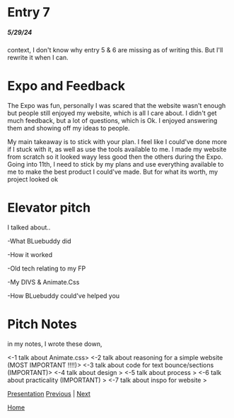 # Entry 7
##### 5/29/24
context, I don't know why entry 5 & 6 are missing as of writing this. But I'll rewrite it when I can.

# Expo and Feedback
The Expo was fun, personally I was scared that the website wasn't enough but people still enjoyed my website, which is all I care about. I didn't get much feedback, but a lot of questions, which is Ok. I enjoyed answering them and showing off my ideas to people. 

My main takeaway is to stick with your plan. I feel like I could've done more if I stuck with it, as well as use the tools available to me. I made my website from scratch so it looked wayy less good then the others during the Expo. Going into 11th, I need to stick by my plans and use everything available to me to make the best product I could've made. But for what its worth, my project looked ok

# Elevator pitch
I talked about..

-What BLuebuddy did

-How it worked

-Old tech relating to my FP

-My DIVS & Animate.Css

-How BLuebuddy could've helped you

# Pitch Notes
in my notes, I wrote these down, 

<-1 talk about Animate.css>
<-2 talk about reasoning for a simple website (MOST IMPORTANT !!!!)>
<-3 talk about code for text bounce/sections (IMPORTANT)>
<-4 talk about design >
<-5 talk about process >
<-6 talk about practicality (IMPORTANT) >
<-7 talk about inspo for website >

[Presentation](https://docs.google.com/presentation/d/1IUTzTpRiIERNefs3Co4K2furdJ89GMkRDs_zNDe2bbA/edit)
[Previous](entry06.md) | [Next](entry08.md)

[Home](../README.md)
